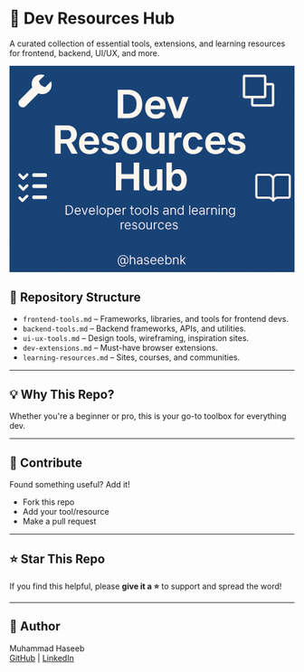 # 🚀 Dev Resources Hub

A curated collection of essential tools, extensions, and learning resources for frontend, backend, UI/UX, and more.

![Dev Resources Banner](assets/dev-resources-banner.png)

## 📂 Repository Structure
- `frontend-tools.md` – Frameworks, libraries, and tools for frontend devs.
- `backend-tools.md` – Backend frameworks, APIs, and utilities.
- `ui-ux-tools.md` – Design tools, wireframing, inspiration sites.
- `dev-extensions.md` – Must-have browser extensions.
- `learning-resources.md` – Sites, courses, and communities.

---

## 💡 Why This Repo?
Whether you're a beginner or pro, this is your go-to toolbox for everything dev.

---

## 🙌 Contribute
Found something useful? Add it!
- Fork this repo
- Add your tool/resource
- Make a pull request

---

## ⭐ Star This Repo
If you find this helpful, please **give it a ⭐** to support and spread the word!

---

## 👤 Author
Muhammad Haseeb  
[GitHub](https://github.com/haseebnk) | [LinkedIn](https://linkedin.com/in/haseebnk)
